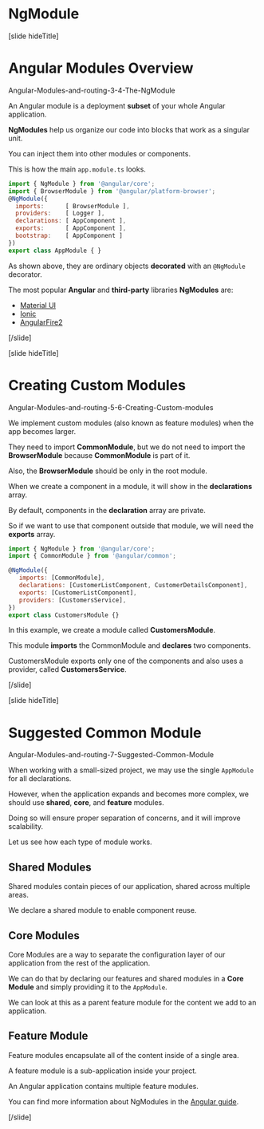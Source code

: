 # NgModule

[slide hideTitle]

# Angular Modules Overview

Angular-Modules-and-routing-3-4-The-NgModule

An Angular module is a deployment **subset** of your whole Angular application.

**NgModules** help us organize our code into blocks that work as a singular unit.

You can inject them into other modules or components.

This is how the main `app.module.ts` looks.

```js
import { NgModule } from '@angular/core';
import { BrowserModule } from '@angular/platform-browser';
@NgModule({
  imports:      [ BrowserModule ],
  providers:    [ Logger ],
  declarations: [ AppComponent ],
  exports:      [ AppComponent ],
  bootstrap:    [ AppComponent ]
})
export class AppModule { }
```

As shown above, they are ordinary objects **decorated** with an `@NgModule` decorator.

The most popular **Angular** and **third-party** libraries **NgModules** are:

- [Material UI](https://material.angular.io/)
- [Ionic](https://ionicframework.com/)
- [AngularFire2](https://github.com/IdanCo/angularfire2)

[/slide]

[slide hideTitle]

# Creating Custom Modules

Angular-Modules-and-routing-5-6-Creating-Custom-modules

We implement custom modules (also known as feature modules) when the app becomes larger.

They need to import **CommonModule**, but we do not need to import the **BrowserModule** because **CommonModule** is part of it.

Also, the **BrowserModule** should be only in the root module.

When we create a component in a module, it will show in the **declarations** array.

By default, components in the **declaration** array are private.

So if we want to use that component outside that module, we will need the **exports** array.

```js
import { NgModule } from '@angular/core';
import { CommonModule } from '@angular/common';

@NgModule({
   imports: [CommonModule],
   declarations: [CustomerListComponent, CustomerDetailsComponent],
   exports: [CustomerListComponent],
   providers: [CustomersService],
})
export class CustomersModule {}
```

In this example, we create a module called **CustomersModule**.

This module **imports** the CommonModule and **declares** two components.

CustomersModule exports only one of the components and also uses a provider, called **CustomersService**.

[/slide]

[slide hideTitle]

# Suggested Common Module

Angular-Modules-and-routing-7-Suggested-Common-Module

When working with a small-sized project, we may use the single `AppModule` for all declarations.

However, when the application expands and becomes more complex, we should use **shared**, **core**, and **feature** modules.

Doing so will ensure proper separation of concerns, and it will improve scalability.

Let us see how each type of module works.

## Shared Modules

Shared modules contain pieces of our application, shared across multiple areas.

We declare a shared module to enable component reuse.

## Core Modules

Core Modules are a way to separate the configuration layer of our application from the rest of the application.

We can do that by declaring our features and shared modules in a **Core Module** and simply providing it to the `AppModule`.

We can look at this as a parent feature module for the content we add to an application.

## Feature Module 

Feature modules encapsulate all of the content inside of a single area.

A feature module is a sub-application inside your project.

An Angular application contains multiple feature modules.

You can find more information about NgModules in the [Angular guide](https://angular.io/guide/ngmodules).

[/slide]
